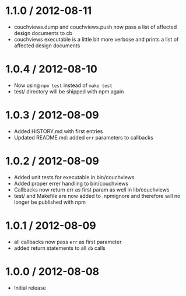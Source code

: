 1.1.0 / 2012-08-11
==================

  * couchviews.dump and couchviews.push now pass a list of affected design documents to cb
  * couchviews executable is a little bit more verbose and prints a list of affected design documents

1.0.4 / 2012-08-10
==================

  * Now using `npm test` instead of `make test`
  * test/ directory will be shipped with npm again

1.0.3 / 2012-08-09
==================

  * Added HISTORY.md with first entries
  * Updated README.md: added `err` parameters to callbacks

1.0.2 / 2012-08-09
==================

  * Added unit tests for executable in bin/couchviews
  * Added proper errer handling to bin/couchviews
  * Callbacks now return err as first param as well in lib/couchviews
  * test/ and Makefile are now added to .npmignore and therefore will no longer be published with npm

1.0.1 / 2012-08-09
==================

  * all callbacks now pass `err` as first parameter
  * added return statements to all `cb` calls

1.0.0 / 2012-08-08
==================

  * Initial release
